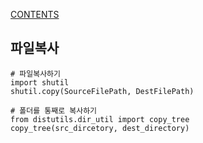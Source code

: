 [CONTENTS](README.md)
## 파일복사
    # 파일복사하기
    import shutil
    shutil.copy(SourceFilePath, DestFilePath)
    
    # 폴더를 통째로 복사하기
    from distutils.dir_util import copy_tree
    copy_tree(src_dircetory, dest_directory)
